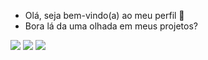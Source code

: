 - Olá, seja bem-vindo(a) ao meu perfil 👋 
- Bora lá da uma olhada em meus projetos?  
  
 <div> 
  <a href="https://www.instagram.com/luhrodrigues45/" target="_blank"><img src="https://img.shields.io/badge/-Instagram-%23E4405F?style=for-the-badge&logo=instagram&logoColor=white" target="_blank"></a>
 <a href="https://discord.gg/AQYymjQABs" target="_blank"><img src="https://img.shields.io/badge/Discord-7289DA?style=for-the-badge&logo=discord&logoColor=white" target="_blank"></a> 
  <a href = "mailto:luanarodrigues215@hotmail.com"><img src="https://img.shields.io/badge/Microsoft-666666?style=for-the-badge&logo=microsoft&logoColor=white target="_blank"></a>
</div>
